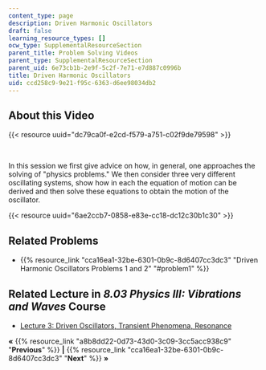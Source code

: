 ```yaml
---
content_type: page
description: Driven Harmonic Oscillators
draft: false
learning_resource_types: []
ocw_type: SupplementalResourceSection
parent_title: Problem Solving Videos
parent_type: SupplementalResourceSection
parent_uid: 6e73cb1b-2e9f-5c2f-7e71-e7d887c0996b
title: Driven Harmonic Oscillators
uid: ccd258c9-9e21-f95c-6363-d6ee98034db2
---
```

## About this Video

{{< resource uuid="dc79ca0f-e2cd-f579-a751-c02f9de79598" >}}

 

In this session we first give advice on how, in general, one approaches the solving of "physics problems." We then consider three very different oscillating systems, show how in each the equation of motion can be derived and then solve these equations to obtain the motion of the oscillator.

{{< resource uuid="6ae2ccb7-0858-e83e-cc18-dc12c30b1c30" >}}

## Related Problems

- {{% resource_link "cca16ea1-32be-6301-0b9c-8d6407cc3dc3" "Driven Harmonic Oscillators Problems 1 and 2" "#problem1" %}}

## Related Lecture in *8.03 Physics III: Vibrations and Waves* Course

- [Lecture 3: Driven Oscillators, Transient Phenomena, Resonance](/courses/8-03sc-physics-iii-vibrations-and-waves-fall-2016/pages/part-i-mechanical-vibrations-and-waves/lecture-3)

**«** {{% resource_link "a8b8dd22-0d73-43d0-3c09-3cc5acc938c9" "**Previous**" %}} **|** {{% resource_link "cca16ea1-32be-6301-0b9c-8d6407cc3dc3" "**Next**" %}} **»**
